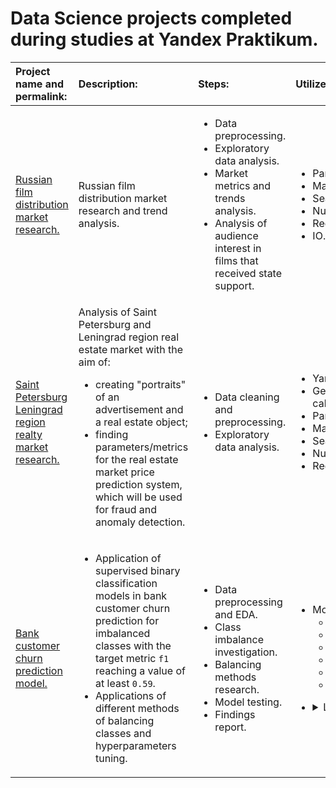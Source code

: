# Data Science projects completed during studies at Yandex Praktikum.
| Project name and permalink: | Description: | Steps: | Utilized libraries and tools: | Results: |
| :- | :- | :- | :- | :- |
| [Russian film distribution market research.](https://github.com/mrBrain101/Yandex_Praktikum_2023/blob/468ee601de11a75b10659e26f2ace5f5e8c5dcb1/Ya_Practicum_MK_movie_research_distr.ipynb) | Russian film distribution market research and trend analysis. | <ul><li>Data preprocessing. <li>Exploratory data analysis. <li>Market metrics and trends analysis. <li>Analysis of audience interest in films that received state support.</ul>| <ul><li>Pandas. <li>Matplotlib. <li>Seaborn. <li>Numpy. <li> Requests. <li> IO.</ul> | Presentation of analytical discoveries as a text report.
|[Saint Petersburg Leningrad region realty market research.](https://github.com/mrBrain101/Yandex_Praktikum_2023/blob/468ee601de11a75b10659e26f2ace5f5e8c5dcb1/Ya_Practicum_SPB_realty_research_distr.ipynb) | Analysis of Saint Petersburg and Leningrad region real estate market with the aim of: <ul><li> creating "portraits" of an advertisement and a real estate object; <li>finding parameters/metrics for the real estate market price prediction system, which will be used for fraud and anomaly detection.</ul> | <ul><li>Data cleaning and preprocessing. <li> Exploratory data analysis. | <ul><li>Yandex.Maps API. <li> Geopy (remoteness calculation). <li> Pandas. <li> Matplotlib. <li> Seaborn. <li> Numpy. <li> Requests. </ul> | <ul><li>"Portraits" of an ad and a real estate object in Saint Petersburg and Leningrad region. <li> List of parameters/metrics that contribute to the market price of the real estate object the most, and, consequentially, are most useful in anomaly and fraud prediction. |
| [Bank customer churn prediction model.](https://github.com/mrBrain101/Yandex_Praktikum/blob/d6e0f1a9472b3f7f4ef2cf7886f12e1840e5dd36/Ya_Practikum_ML_Bank_Churn_distr.ipynb) | <ul><li>Application of supervised binary classification models in bank customer churn prediction for imbalanced classes with the target metric `f1` reaching a value of at least `0.59`. <li> Applications of different methods of balancing classes and hyperparameters tuning.| <ul><li>Data preprocessing and EDA. <li> Class imbalance investigation. <li> Balancing methods research. <li> Model testing. <li> Findings report. | <ul><li>Models: <ul><li>LogisticRegression, <li>DecisionTreeClassifier, <li>RandomForestClassifier, <li>GradientBoostingClassifier, <li>AdaBoostClassifier, <li>KNeighborsClassifier.</ul></ul><ul><li><details><summary>Libraries (dropdown list):</summary> <ul><li>Pandas; <li>Numpy; <li>Matplotlib; <li>Cufflinks; <li>Plotly; <li>Scikit-learn: <ul><li>OneHotEncoder, <li>StandardScaler; <li>HalvingGridSearchCV, <li>GridSearchCV; </ul><li>OS; <li>Requests; <li>TQDM; <li>Time; <li>String </details> | RandomForestClassifier was determined as the most effective model with the best target metric `f1`: `0.63`. Experiments have shown that the most effective class balancing methods are "thresholding" and the model's internal "balanced" mode. |
